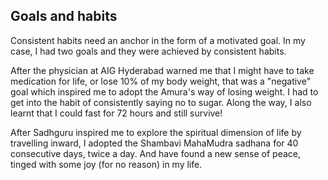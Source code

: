<!-- title: Goals and Habits  -->

## Goals and habits

Consistent habits need an anchor in the form of a motivated goal. In my case, I had two goals and they were achieved by consistent habits. 

After the physician at AIG Hyderabad warned me that I might have to take medication for life, or lose 10% of my body weight, that was a "negative" goal which inspired me to adopt the Amura's way of losing weight. I had to get into the habit of consistently saying no to sugar. Along the way, I also learnt that I could fast for 72 hours and still survive! 

After Sadhguru inspired me to explore the spiritual dimension of life by travelling inward, I adopted the Shambavi MahaMudra sadhana for 40 consecutive days, twice a day. And have found a new sense of peace, tinged with some joy (for no reason) in my life. 

